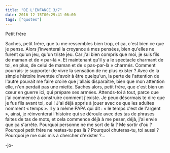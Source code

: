 ```yaml
---
title: "DE L'ENFANCE 3/7"
date: 2016-12-15T00:29:41-06:00
tags: ["quotes"]
---
```



Petit frère

Saches, petit frère, que tu me ressembles bien trop, et ça, c'est bien ce que je pense. Alors j’inventerai la croyance à mes pensées, bien qu'elles ne furent qu'un jeu, qu'un triste jeu. Car j'ai bien compris que moi, je suis fils de maman et de « par-là ». Et maintenant qu'il y a le spectacle charmant de toi, en plus, de celui de maman et de « pas-par-là » charmés. Comment pourrais-je supporter de vivre la sensation de ne plus exister ? Avec de la simple histoire inventée d'avoir à être quelqu'un, la perte de l'attention de l'autre pouvait me faire croire que j'allais disparaître, bien que mon attention elle, n'en perdait pas une miette. Saches alors, petit frère, que c'est bien un cœur en guerre ici, qui prépare ses armées. Attends-toi à tout, parce que j'ai commencé à construire comment j'existe. Je peux désormais te dire que je fus fils avant toi, oui ! J'ai déjà appris à jouer avec ce que les adultes nomment « temps ». Il y a même PAPA qui dit : « le temps c'est de l'argent », ainsi, je réinventerai l'histoire qui se déroule avec des tas de phrases faites de tas de mots, et cela commence déjà à me peser, déjà, j'ai envie que ça s'arrête. Pourquoi personne ne me sort de là ? Me sortir d'où ? Pourquoi petit frère ne restes-tu pas là ? Pourquoi chuteras-tu, toi aussi ? Pourquoi je me suis mis à chercher d'exister ?…

-jo-
